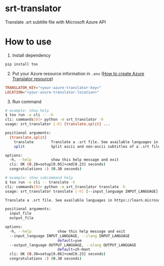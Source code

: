 # srt-translator
Translate .srt subtitle file with Microsoft Azure API

# How to use
1. Install dependency
```sh
pip install tox
```

2. Put your Azure resource information in `.env` ([How to create Azure Translator resource](https://learn.microsoft.com/en-us/azure/cognitive-services/translator/quickstart-translator#prerequisites))
```ini
TRANSLATOR_KEY="<your-azure-translator-key>"
LOCATION="<your-azure-translator-location>"
```

3. Run command
```sh
# example: show help
$ tox run -e cli -- -h
cli: commands[0]> python -m srt_translator -h
usage: srt_translator [-h] {translate,split} ...

positional arguments:
  {translate,split}
    translate        Translate a .srt file. See available languages in https://learn.microsoft.com/en-us/azure/cognitive-services/translator/language-support#translation
    split            Split ascii and non-ascii subtitles of a .srt file and save them to '<input_file_name>.en.srt' and '<input_file_name>.other.srt' respectively   

options:
  -h, --help         show this help message and exit
  cli: OK (0.28=setup[0.05]+cmd[0.23] seconds)
  congratulations :) (0.38 seconds)
```
```sh
# example: show subcommand help
$ tox run -e cli -- translate -h
cli: commands[0]> python -m srt_translator translate -h
usage: srt_translator translate [-h] [--input_language INPUT_LANGUAGE] [--output_language OUTPUT_LANGUAGE] input_file output_file

Translate a .srt file. See available languages in https://learn.microsoft.com/en-us/azure/cognitive-services/translator/language-support#translation

positional arguments:
  input_file
  output_file

options:
  -h, --help            show this help message and exit
  --input_language INPUT_LANGUAGE, --ilang INPUT_LANGUAGE
                        default=yue
  --output_language OUTPUT_LANGUAGE, --olang OUTPUT_LANGUAGE
                        default=zh-Hant
  cli: OK (0.30=setup[0.06]+cmd[0.23] seconds)
  congratulations :) (0.38 seconds)
```
